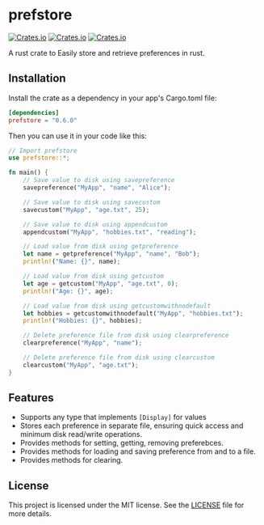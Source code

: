 # prefstore

[![Crates.io](https://img.shields.io/crates/v/prefstore)](https://crates.io/crates/prefstore)
[![Crates.io](https://img.shields.io/crates/d/prefstore)](https://crates.io/crates/prefstore)
[![Crates.io](https://img.shields.io/crates/l/prefstore)](https://crates.io/crates/prefstore)

A rust crate to Easily store and retrieve preferences in rust.

## Installation

Install the crate as a dependency in your app's Cargo.toml file:

```toml
[dependencies]
prefstore = "0.6.0"
```

Then you can use it in your code like this:

```rust
// Import prefstore
use prefstore::*;

fn main() {
    // Save value to disk using savepreference
    savepreference("MyApp", "name", "Alice");

    // Save value to disk using savecustom
    savecustom("MyApp", "age.txt", 25);

    // Save value to disk using appendcustom
    appendcustom("MyApp", "hobbies.txt", "reading");

    // Load value from disk using getpreference
    let name = getpreference("MyApp", "name", "Bob");
    println!("Name: {}", name);

    // Load value from disk using getcustom
    let age = getcustom("MyApp", "age.txt", 0);
    println!("Age: {}", age);

    // Load value from disk using getcustomwithnodefault
    let hobbies = getcustomwithnodefault("MyApp", "hobbies.txt");
    println!("Hobbies: {}", hobbies);

    // Delete preference file from disk using clearpreference
    clearpreference("MyApp", "name");

    // Delete preference file from disk using clearcustom
    clearcustom("MyApp", "age.txt");
}
```  
## Features

- Supports any type that implements `[Display]` for values
- Stores each preference in separate file, ensuring quick access and minimum disk read/write operations.
- Provides methods for setting, getting, removing preferebces.
- Provides methods for loading and saving preference from and to a file.
- Provides methods for clearing.

## License

This project is licensed under the MIT license. See the [LICENSE](LICENSE) file for more details.
